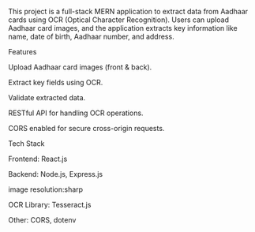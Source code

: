 This project is a full-stack MERN application to extract data from Aadhaar cards using OCR (Optical Character Recognition). Users can upload Aadhaar card images, and the application extracts key information like name, date of birth, Aadhaar number, and address.

Features

Upload Aadhaar card images (front & back).

Extract key fields using OCR.

Validate extracted data.

RESTful API for handling OCR operations.

CORS enabled for secure cross-origin requests.

Tech Stack

Frontend: React.js

Backend: Node.js, Express.js

image resolution:sharp

OCR Library: Tesseract.js

Other: CORS, dotenv
